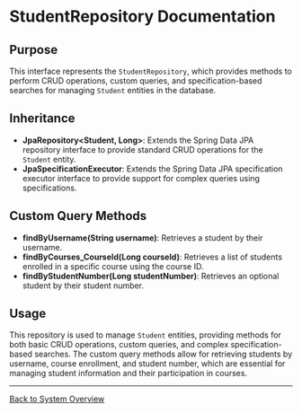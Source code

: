 # StudentRepository Documentation

## Purpose

This interface represents the `StudentRepository`, which provides methods to perform CRUD operations, custom queries, and specification-based searches for managing `Student` entities in the database.

## Inheritance

- **JpaRepository<Student, Long>**: Extends the Spring Data JPA repository interface to provide standard CRUD operations for the `Student` entity.
- **JpaSpecificationExecutor<Student>**: Extends the Spring Data JPA specification executor interface to provide support for complex queries using specifications.

## Custom Query Methods

- **findByUsername(String username)**: Retrieves a student by their username.
- **findByCourses_CourseId(Long courseId)**: Retrieves a list of students enrolled in a specific course using the course ID.
- **findByStudentNumber(Long studentNumber)**: Retrieves an optional student by their student number.

## Usage

This repository is used to manage `Student` entities, providing methods for both basic CRUD operations, custom queries, and complex specification-based searches. The custom query methods allow for retrieving students by username, course enrollment, and student number, which are essential for managing student information and their participation in courses.

---

[Back to System Overview](../../system-overview.md)
